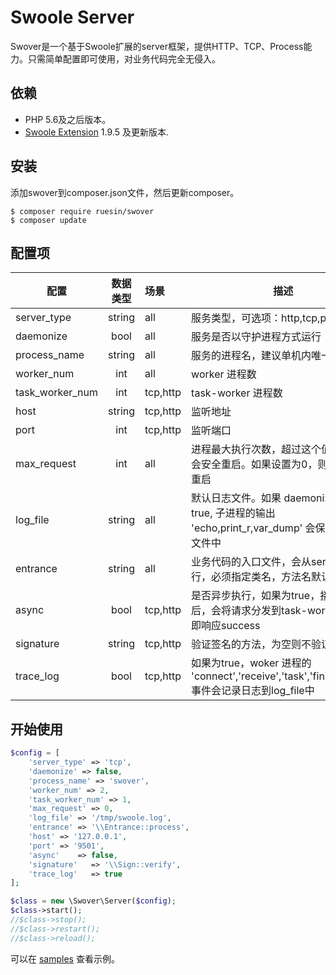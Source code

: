# Swoole Server

Swover是一个基于Swoole扩展的server框架，提供HTTP、TCP、Process能力。只需简单配置即可使用，对业务代码完全无侵入。

## 依赖

- PHP 5.6及之后版本。
- [Swoole Extension](http://pecl.php.net/package/swoole) 1.9.5 及更新版本.

## 安装

添加swover到composer.json文件，然后更新composer。

```
$ composer require ruesin/swover
$ composer update
```

## 配置项

| 配置            | 数据类型 | 场景     | 描述                                                         |
| --------------- | :------: | :------- | ------------------------------------------------------------ |
| server_type     |  string  | all      | 服务类型，可选项：http,tcp,process                           |
| daemonize       |   bool   | all      | 服务是否以守护进程方式运行                                   |
| process_name    |  string  | all      | 服务的进程名，建议单机内唯一                                 |
| worker_num      |   int    | all      | worker 进程数                                                |
| task_worker_num |   int    | tcp,http | task-worker 进程数                                           |
| host            |  string  | tcp,http | 监听地址                                                     |
| port            |   int    | tcp,http | 监听端口                                                     |
| max_request     |   int    | all      | 进程最大执行次数，超过这个值时，进程会安全重启。如果设置为0，则永远不会重启 |
| log_file        |  string  | all      | 默认日志文件。如果 daemonize 设置为 true, 子进程的输出 'echo,print_r,var_dump' 会保存到这个文件中 |
| entrance        |  string  | all      | 业务代码的入口文件，会从server中执行，必须指定类名，方法名默认是run |
| async           |   bool   | tcp,http | 是否异步执行，如果为true，接收到请求后，会将请求分发到task-worker，并立即响应success |
| signature       |  string  | tcp,http | 验证签名的方法，为空则不验证签名。                           |
| trace_log       |   bool   | tcp,http | 如果为true，woker 进程的 'connect','receive','task','finish','close' 事件会记录日志到log_file中 |

## 开始使用

```php
$config = [
    'server_type' => 'tcp',
    'daemonize' => false,
    'process_name' => 'swover',
    'worker_num' => 2,
    'task_worker_num' => 1,
    'max_request' => 0,
    'log_file' => '/tmp/swoole.log',
    'entrance' => '\\Entrance::process',
    'host' => '127.0.0.1',
    'port' => '9501',
    'async'    => false,
    'signature'   => '\\Sign::verify',
    'trace_log'   => true
];

$class = new \Swover\Server($config);
$class->start();
//$class->stop();
//$class->restart();
//$class->reload();
```

可以在 [samples](./samples) 查看示例。
